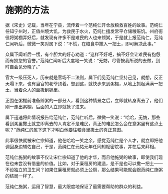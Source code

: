 # 施粥的方法

据《宋史》记载，当年在宁县，流传着一个范纯仁开仓放粮救百姓的故事。范纯仁任知宁州时，正值州境大饥，为救民于水火，范纯仁擅发常平仓储粮赈饥。州府衙役将粥棚弄好后，就发现有许多不是难民的人也来领粥，于是就上报范纯仁，范纯仁闻听后，微微一笑对属下说：“不慌，在粮食中撒入一把土，即可解决此事。” 

众属下闻听后一愣，有个胆大的好心劝道：“这样不好吧，搞不好会让难民有抱怨而有损您的官誉。”范纯仁闻听后大度地一笑说：“无妨，尽管按我所说的去做，到时自会见分晓了。” 

官大一级压死人，历来就是官场不二法则，属下们见范纯仁坚持己见，就想，反正天塌下来，也有当官的老爷顶着。想到这，就快步来到粥棚，从地上抓起满满一把土，当着众人的面撒到锅里。 

正围在粥棚前准备赊粥的一部分人，看到这种情景之后，立即就转身离去了，他们刚一走出粥棚，后面的人立即就抢了进来。 

属下迅速将此情况报告给范纯仁，范纯仁听后，微微一笑说：“哈哈，无妨，那些看到粥里撒土就立即离去的人肯定不是难民，真正的难民怎么会在意粥里有这点土呢？”范纯仁的属下这下才明白他要往粮食里撒土的真正意图。 

此事很快就被宋仁宗知道，他在哈哈一笑之余，感觉范纯仁是个人才，就立即把他调回身边辅佐自己，于是，范纯仁在元祐元年任同知枢密院事，并在后来拜相。 

范纯仁施粥的故事不仅让宋仁宗知道了他的才华，而且他施粥的故事，即使我们现在也未尝没有借鉴的价值。比如，对于廉租房的建造，是不是也可以撒一把土——不设独立的卫生间？如果住廉租房就必须上公厕，那么结果可能就会跟范纯仁施粥的结局一样了。 

范纯仁施粥，运用了智慧，最大限度地保证了最需要帮助的群众的利益。